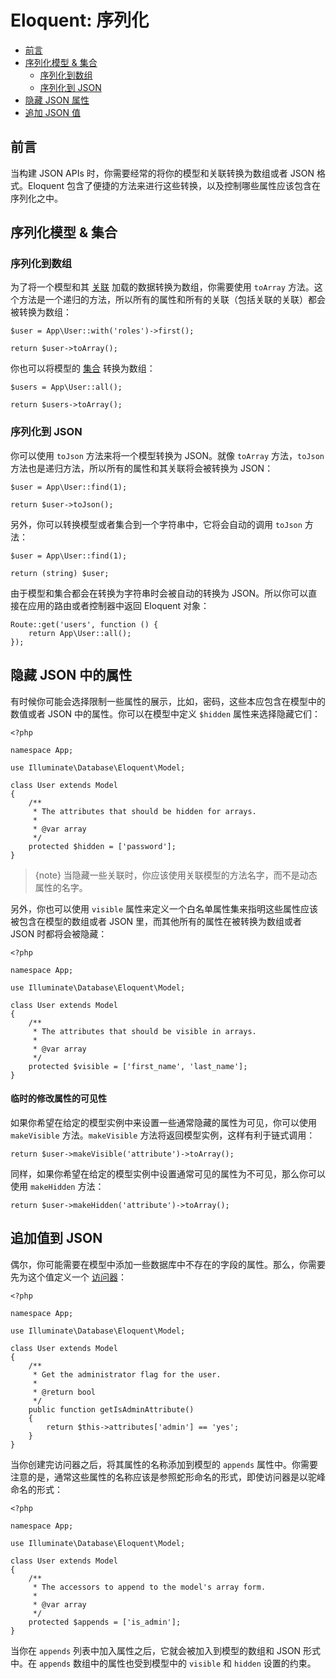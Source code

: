 # Eloquent: 序列化

- [前言](#introduction)
- [序列化模型 & 集合](#serializing-models-and-collections)
    - [序列化到数组](#serializing-to-arrays)
    - [序列化到 JSON](#serializing-to-json)
- [隐藏 JSON 属性](#hiding-attributes-from-json)
- [追加 JSON 值](#appending-values-to-json)

<a name="introduction"></a>
## 前言

当构建 JSON APIs 时，你需要经常的将你的模型和关联转换为数组或者 JSON 格式。Eloquent 包含了便捷的方法来进行这些转换，以及控制哪些属性应该包含在序列化之中。

<a name="serializing-models-and-collections"></a>
## 序列化模型 & 集合

<a name="serializing-to-arrays"></a>
### 序列化到数组

为了将一个模型和其 [关联](/{{language}}/{{version}}/eloquent-relationships) 加载的数据转换为数组，你需要使用 `toArray` 方法。这个方法是一个递归的方法，所以所有的属性和所有的关联（包括关联的关联）都会被转换为数组：

    $user = App\User::with('roles')->first();

    return $user->toArray();

你也可以将模型的 [集合](/{{language}}/{{version}}/eloquent-collections) 转换为数组：

    $users = App\User::all();

    return $users->toArray();

<a name="serializing-to-json"></a>
### 序列化到 JSON

你可以使用 `toJson` 方法来将一个模型转换为 JSON。就像 `toArray` 方法，`toJson` 方法也是递归方法，所以所有的属性和其关联将会被转换为 JSON：

    $user = App\User::find(1);

    return $user->toJson();

另外，你可以转换模型或者集合到一个字符串中，它将会自动的调用 `toJson` 方法：

    $user = App\User::find(1);

    return (string) $user;

由于模型和集合都会在转换为字符串时会被自动的转换为 JSON。所以你可以直接在应用的路由或者控制器中返回 Eloquent 对象：

    Route::get('users', function () {
        return App\User::all();
    });

<a name="hiding-attributes-from-json"></a>
## 隐藏 JSON 中的属性

有时候你可能会选择限制一些属性的展示，比如，密码，这些本应包含在模型中的数值或者 JSON 中的属性。你可以在模型中定义 `$hidden` 属性来选择隐藏它们：

    <?php

    namespace App;

    use Illuminate\Database\Eloquent\Model;

    class User extends Model
    {
        /**
         * The attributes that should be hidden for arrays.
         *
         * @var array
         */
        protected $hidden = ['password'];
    }

> {note} 当隐藏一些关联时，你应该使用关联模型的方法名字，而不是动态属性的名字。

另外，你也可以使用 `visible` 属性来定义一个白名单属性集来指明这些属性应该被包含在模型的数组或者 JSON 里，而其他所有的属性在被转换为数组或者 JSON 时都将会被隐藏：

    <?php

    namespace App;

    use Illuminate\Database\Eloquent\Model;

    class User extends Model
    {
        /**
         * The attributes that should be visible in arrays.
         *
         * @var array
         */
        protected $visible = ['first_name', 'last_name'];
    }

#### 临时的修改属性的可见性

如果你希望在给定的模型实例中来设置一些通常隐藏的属性为可见，你可以使用 `makeVisible` 方法。`makeVisible` 方法将返回模型实例，这样有利于链式调用：

    return $user->makeVisible('attribute')->toArray();

同样，如果你希望在给定的模型实例中设置通常可见的属性为不可见，那么你可以使用 `makeHidden` 方法：

    return $user->makeHidden('attribute')->toArray();

<a name="appending-values-to-json"></a>
## 追加值到 JSON

偶尔，你可能需要在模型中添加一些数据库中不存在的字段的属性。那么，你需要先为这个值定义一个 [访问器](/{{language}}/{{version}}/eloquent-mutators)：

    <?php

    namespace App;

    use Illuminate\Database\Eloquent\Model;

    class User extends Model
    {
        /**
         * Get the administrator flag for the user.
         *
         * @return bool
         */
        public function getIsAdminAttribute()
        {
            return $this->attributes['admin'] == 'yes';
        }
    }

当你创建完访问器之后，将其属性的名称添加到模型的 `appends` 属性中。你需要注意的是，通常这些属性的名称应该是参照蛇形命名的形式，即使访问器是以驼峰命名的形式：

    <?php

    namespace App;

    use Illuminate\Database\Eloquent\Model;

    class User extends Model
    {
        /**
         * The accessors to append to the model's array form.
         *
         * @var array
         */
        protected $appends = ['is_admin'];
    }

当你在 `appends` 列表中加入属性之后，它就会被加入到模型的数组和 JSON 形式中。在 `appends` 数组中的属性也受到模型中的 `visible` 和 `hidden` 设置的约束。
